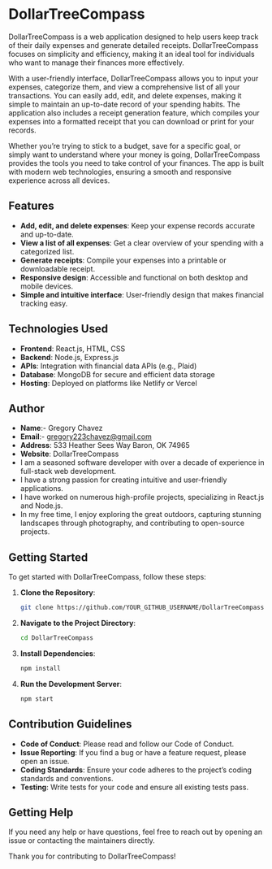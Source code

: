 # DollarTreeCompass

DollarTreeCompass is a web application designed to help users keep track of their daily expenses and generate detailed receipts. DollarTreeCompass focuses on simplicity and efficiency, making it an ideal tool for individuals who want to manage their finances more effectively. 

With a user-friendly interface, DollarTreeCompass allows you to input your expenses, categorize them, and view a comprehensive list of all your transactions. You can easily add, edit, and delete expenses, making it simple to maintain an up-to-date record of your spending habits. The application also includes a receipt generation feature, which compiles your expenses into a formatted receipt that you can download or print for your records.

Whether you’re trying to stick to a budget, save for a specific goal, or simply want to understand where your money is going, DollarTreeCompass provides the tools you need to take control of your finances. The app is built with modern web technologies, ensuring a smooth and responsive experience across all devices.

## Features
- **Add, edit, and delete expenses**: Keep your expense records accurate and up-to-date.
- **View a list of all expenses**: Get a clear overview of your spending with a categorized list.
- **Generate receipts**: Compile your expenses into a printable or downloadable receipt.
- **Responsive design**: Accessible and functional on both desktop and mobile devices.
- **Simple and intuitive interface**: User-friendly design that makes financial tracking easy.

## Technologies Used

- **Frontend**: React.js, HTML, CSS
- **Backend**: Node.js, Express.js
- **APIs**: Integration with financial data APIs (e.g., Plaid)
- **Database**: MongoDB for secure and efficient data storage
- **Hosting**: Deployed on platforms like Netlify or Vercel

## Author

- **Name**:- Gregory Chavez
- **Email**:- gregory223chavez@gmail.com
- **Address**: 533 Heather Sees Way Baron, OK 74965
- **Website**: DollarTreeCompass
- I am a seasoned software developer with over a decade of experience in full-stack web development.
- I have a strong passion for creating intuitive and user-friendly applications.
- I have worked on numerous high-profile projects, specializing in React.js and Node.js.
- In my free time, I enjoy exploring the great outdoors, capturing stunning landscapes through photography, and contributing to open-source projects.

## Getting Started

To get started with DollarTreeCompass, follow these steps:

1. **Clone the Repository**:
   ```bash
   git clone https://github.com/YOUR_GITHUB_USERNAME/DollarTreeCompass.git
2. **Navigate to the Project Directory**:
   ```bash
   cd DollarTreeCompass
3. **Install Dependencies**:
   ```bash
   npm install
4. **Run the Development Server**:
   ```bash
   npm start

## Contribution Guidelines
- **Code of Conduct**: Please read and follow our Code of Conduct.
- **Issue Reporting**: If you find a bug or have a feature request, please open an issue.
- **Coding Standards**: Ensure your code adheres to the project’s coding standards and conventions.
- **Testing**: Write tests for your code and ensure all existing tests pass.

## Getting Help
If you need any help or have questions, feel free to reach out by opening an issue or contacting the maintainers directly.

Thank you for contributing to DollarTreeCompass!
